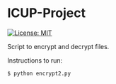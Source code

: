 # ICUP-Project
[![License: MIT](https://img.shields.io/badge/License-MIT-brightgreen.svg)](https://opensource.org/licenses/MIT)

Script to encrypt and decrypt files.

Instructions to run:
```bash
$ python encrypt2.py
```
